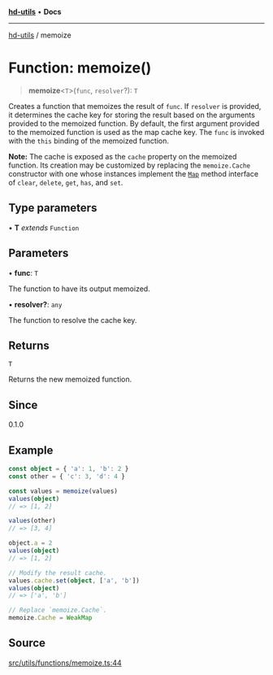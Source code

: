 [**hd-utils**](../README.md) • **Docs**

***

[hd-utils](../globals.md) / memoize

# Function: memoize()

> **memoize**\<`T`\>(`func`, `resolver`?): `T`

Creates a function that memoizes the result of `func`. If `resolver` is
provided, it determines the cache key for storing the result based on the
arguments provided to the memoized function. By default, the first argument
provided to the memoized function is used as the map cache key. The `func`
is invoked with the `this` binding of the memoized function.

**Note:** The cache is exposed as the `cache` property on the memoized
function. Its creation may be customized by replacing the `memoize.Cache`
constructor with one whose instances implement the
[`Map`](http://ecma-international.org/ecma-262/7.0/#sec-properties-of-the-map-prototype-object)
method interface of `clear`, `delete`, `get`, `has`, and `set`.

## Type parameters

• **T** *extends* `Function`

## Parameters

• **func**: `T`

The function to have its output memoized.

• **resolver?**: `any`

The function to resolve the cache key.

## Returns

`T`

Returns the new memoized function.

## Since

0.1.0

## Example

```ts
const object = { 'a': 1, 'b': 2 }
const other = { 'c': 3, 'd': 4 }

const values = memoize(values)
values(object)
// => [1, 2]

values(other)
// => [3, 4]

object.a = 2
values(object)
// => [1, 2]

// Modify the result cache.
values.cache.set(object, ['a', 'b'])
values(object)
// => ['a', 'b']

// Replace `memoize.Cache`.
memoize.Cache = WeakMap
```

## Source

[src/utils/functions/memoize.ts:44](https://github.com/AhmadHddad/h-utils/blob/5c76ff5de068cee019fc632d9da2e395721bb48f/src/utils/functions/memoize.ts#L44)
